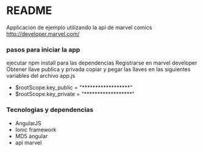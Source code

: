 # README #

Applicacion de ejemplo utilizando la api de marvel comics http://developer.marvel.com/


### pasos para iniciar la app

ejecutar npm install para las dependencias
Registrarse en marvel developer
Obtener llave publica y privada
copiar y pegar las llaves en las siguientes variables del archivo app.js

* $rootScope.key_public = "******************"
* $rootScope.key_private = "******************"


### Tecnologias y dependencias

* AngularJS
* Ionic framework
* MD5 angular
* api marvel
